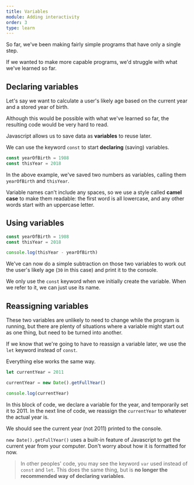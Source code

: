 ```yaml
---
title: Variables
module: Adding interactivity
order: 3
type: learn
---
```

So far, we've been making fairly simple programs that have only a single step.

If we wanted to make more capable programs, we'd struggle with what we've learned so far.

## Declaring variables
Let's say we want to calculate a user's likely age based on the current year and a stored year of birth.

Although this would be possible with what we've learned so far, the resulting code would be very hard to read.

Javascript allows us to save data as **variables** to reuse later.

We can use the keyword `const` to start **declaring** (saving) variables.

```javascript
const yearOfBirth = 1988
const thisYear = 2018
```

In the above example, we've saved two numbers as variables, calling them `yearOfBirth` and `thisYear`.

Variable names can't include any spaces, so we use a style called **camel case** to make them readable: the first word is all lowercase, and any other words start with an uppercase letter.

## Using variables

```javascript
const yearOfBirth = 1988
const thisYear = 2018

console.log(thisYear - yearOfBirth)
```

We've can now do a simple subtraction on those two variables to work out the user's likely age (`30` in this case) and print it to the console.

We only use the `const` keyword when we initially create the variable. When we refer to it, we can just use its name.

## Reassigning variables

These two variables are unlikely to need to change while the program is running, but there are plenty of situations where a variable might start out as one thing, but need to be turned into another.

If we know that we're going to have to reassign a variable later, we use the `let` keyword instead of `const`.

Everything else works the same way.

```javascript
let currentYear = 2011

currentYear = new Date().getFullYear()

console.log(currentYear)
```

In this block of code, we declare a variable for the year, and temporarily set it to 2011. In the next line of code, we reassign the `currentYear` to whatever the actual year is.

We should see the current year (not 2011) printed to the console.

`new Date().getFullYear()` uses a built-in feature of Javascript to get the current year from your computer. Don't worry about how it is formatted for now.

> In other peoples' code, you may see the keyword `var` used instead of `const` and `let`. This does the same thing, but is **no longer the recommended way of declaring variables**.
